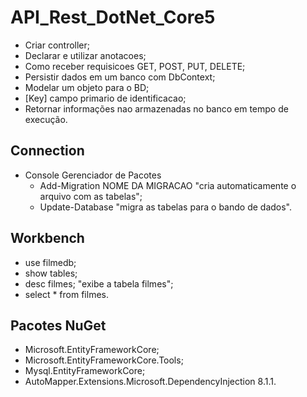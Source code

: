 # API_Rest_DotNet_Core5
- Criar controller;
- Declarar e utilizar anotacoes;
- Como receber requisicoes GET, POST, PUT, DELETE;
- Persistir dados em um banco com DbContext;
- Modelar um objeto para o BD;
- [Key] campo primario de identificacao;
- Retornar informações nao armazenadas no banco em tempo de execução.

## Connection
- Console Gerenciador de Pacotes
    - Add-Migration NOME DA MIGRACAO "cria automaticamente o arquivo com as tabelas";
    - Update-Database "migra as tabelas para o bando de dados".

##  Workbench
- use filmedb;
- show tables;
- desc filmes; "exibe a tabela filmes";
- select * from filmes.

## Pacotes NuGet
- Microsoft.EntityFrameworkCore;
- Microsoft.EntityFrameworkCore.Tools;
- Mysql.EntityFrameworkCore;
- AutoMapper.Extensions.Microsoft.DependencyInjection 8.1.1.

